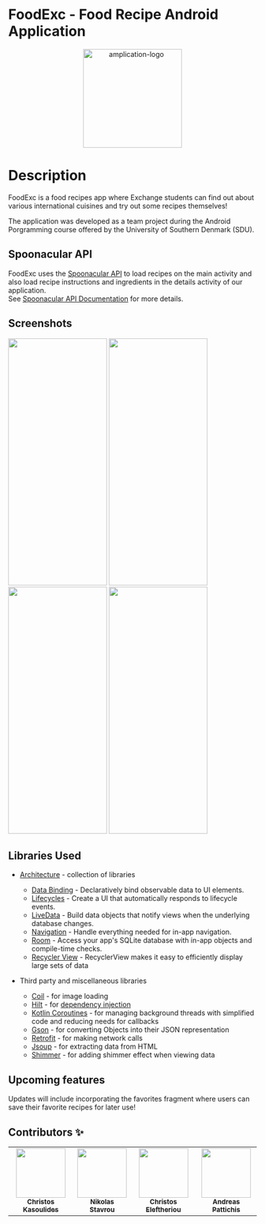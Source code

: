 
# FoodExc - Food Recipe Android Application


<p align="center">
 <a href="https://amplication.com" target="_blank">
    <img alt="amplication-logo" height="200" alt="FoodExc Logo" src="https://user-images.githubusercontent.com/63290952/169091661-43734fed-7ae6-493e-9663-f32b7d63ef7f.png"/>
  </a>
</p>


Description
=================

FoodExc is a food recipes app where Exchange students can find out about various international cuisines and try out some recipes themselves!<br/>

The application was developed as a team project during the Android Porgramming course offered by the University of Southern Denmark (SDU).


Spoonacular API
-----------

FoodExc uses the [Spoonacular API](https://spoonacular.com/food-api) to load recipes on the main activity
and also load recipe instructions and ingredients in the details activity of our application. <br/>
See [Spoonacular API Documentation](https://spoonacular.com/food-api/docs) for more details.


Screenshots
-----------
<p float="left">
  
<img src="https://user-images.githubusercontent.com/63290952/169118209-59acf290-c809-4d0b-9bcc-bb1cc2720bd6.jpg" height="500" width="200" />

<img src="https://user-images.githubusercontent.com/63290952/169125203-ed68e934-f917-49f8-952e-391dd69eeceb.jpg" height="500" width="200" />
  
<img src="https://user-images.githubusercontent.com/63290952/169118236-d1b95dc3-a1c9-445b-818e-6810e76f2343.jpg" height="500" width="200"/>
  
<img src="https://user-images.githubusercontent.com/63290952/169118259-38e10612-fd2f-43fe-98a3-8380bd3d731a.jpg" height="500" width="200"/>
  
</p>

Libraries Used
--------------

* [Architecture][1] - collection of libraries 
  * [Data Binding][2] - Declaratively bind observable data to UI elements.
  * [Lifecycles][3] - Create a UI that automatically responds to lifecycle events.
  * [LiveData][4] - Build data objects that notify views when the underlying database changes.
  * [Navigation][5] - Handle everything needed for in-app navigation.
  * [Room][6] - Access your app's SQLite database with in-app objects and compile-time checks.
  * [Recycler View][7] - RecyclerView makes it easy to efficiently display large sets of data
 

* Third party and miscellaneous libraries
  * [Coil][8] - for image loading
  * [Hilt][9] - for [dependency injection][10] 
  * [Kotlin Coroutines][11] - for managing background threads with simplified code and reducing needs for callbacks
  * [Gson][12] - for converting Objects into their JSON representation 
  * [Retrofit][13] - for making network calls
  * [Jsoup][14] - for extracting data from HTML 
  * [Shimmer][15] - for adding shimmer effect when viewing data



[1]: https://developer.android.com/jetpack/arch/
[2]: https://developer.android.com/topic/libraries/data-binding/
[3]: https://developer.android.com/topic/libraries/architecture/lifecycle
[4]: https://developer.android.com/topic/libraries/architecture/livedata
[5]: https://developer.android.com/topic/libraries/architecture/navigation/
[6]: https://developer.android.com/topic/libraries/architecture/room
[7]: https://developer.android.com/guide/topics/ui/layout/recyclerview
[8]: https://coil-kt.github.io/coil/
[9]: https://developer.android.com/training/dependency-injection/hilt-android
[10]: https://developer.android.com/training/dependency-injection
[11]: https://kotlinlang.org/docs/reference/coroutines-overview.html
[12]: https://github.com/google/gson
[13]: https://square.github.io/retrofit/
[14]: https://jsoup.org/
[15]: https://facebook.github.io/shimmer-android/

Upcoming features
-----------------
Updates will include incorporating the favorites fragment where users can save their favorite recipes for later use!
    
Contributors ✨
-------

<table>
  <tr>
    <td align="center"><a href="https://github.com/Kasoulides"><img src="https://avatars.githubusercontent.com/u/63290952?v=4/u/43705455?v=4?s=100" width="100px;" alt=""/><br/><sub><b>Christos Kasoulides</b></sub></a><br /></td>
    <td align="center"><a href="https://github.com/nstavr04"><img src="https://avatars.githubusercontent.com/u/60655570?v=4/u/63290952?v=4/u/43705455?v=4?s=100" width="100px;" alt=""/><br /><sub><b>Nikolas Stavrou</b></sub></a><br /></td>
    <td align="center"><a href="https://github.com/celeft01"><img src="https://avatars.githubusercontent.com/u/63289367?v=4/u/63290952?v=4/u/43705455?v=4?s=100" width="100px;" alt=""/><br /><sub><b>Christos Eleftheriou</b></sub></a><br /></td>
  <td align="center"><a href="https://github.com/apatti01"><img src="https://avatars.githubusercontent.com/u/63289392?v=4/u/63290952?v=4/u/43705455?v=4?s=100" width="100px;" alt=""/><br /><sub><b>Andreas Pattichis</b></sub></a><br /></td>
  </tr>
</table>
  
